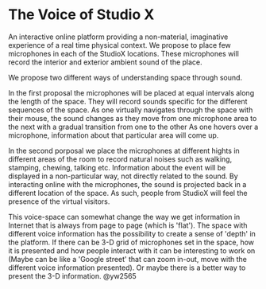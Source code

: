 The Voice of Studio X
=========

An interactive online platform providing a non-material, imaginative experience of a real time physical context.
We propose to place few microphones in each of the StudioX locations. These microphones will record the interior and exterior 
ambient sound of the place.

We propose two different ways of understanding space through sound.


In the first proposal the microphones will be placed at equal intervals along the length of the space. They will record sounds 
specific for the different sequences of the space.
As one virtually navigates through the space with their mouse, the sound changes as they move from one microphone area to the next with a gradual transition from one to the other
As one hovers over a microphone, information about that particular area will come up.

In the second porposal we place the microphones at different hights in different areas of the room to record natural noises such as walking, stamping, chewing, talking etc.
Information about the event will be displayed in a non-particular way, not directly related to the sound.
By interacting online with the microphones, the sound is projected back in a different location of the space. As such, people from StudioX will feel the presence of the virtual visitors.


This voice-space can somewhat change the way we get information in Internet that is always from page to page (which is 'flat'). The space with different voice information has the possibility to create a sense of 'depth' in the platform. If there can be 3-D grid of microphones set in the space, how it is presented and how people interact with it can be interesting to work on (Maybe can be like a 'Google street' that can zoom in-out, move with the different voice information presented). Or maybe there is a better way to present the 3-D information.
@yw2565




